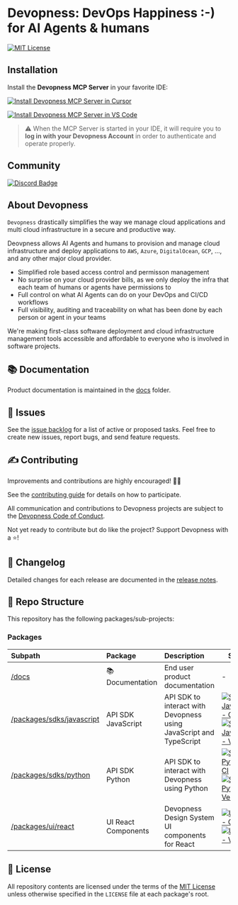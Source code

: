 # Devopness: DevOps Happiness :-) for AI Agents & humans

[![MIT License](https://img.shields.io/badge/license-MIT-green.svg?style=flat-square)](https://github.com/devopness/devopness/blob/main/LICENSE)

## Installation

Install the **Devopness MCP Server** in your favorite IDE:

[![Install Devopness MCP Server in Cursor](https://cursor.com/deeplink/mcp-install-dark.svg)](https://cursor.com/install-mcp?name=devopness&config=eyJ1cmwiOiJodHRwczovL21jcC5kZXZvcG5lc3MuY29tL21jcC8ifQ==)

[![Install Devopness MCP Server in VS Code](https://img.shields.io/badge/VS_Code-000000?style=for-the-badge&label=Add%20to&labelColor=000000&color=000000
)](https://insiders.vscode.dev/redirect/mcp/install?name=devopness&config=%7B%22type%22%3A%22http%22%2C%22url%22%3A%22https%3A%2F%2Fmcp.devopness.com%2Fmcp%2F%22%7D)

> ⚠️ When the MCP Server is started in your IDE, it will require you to **log in with your Devopness Account** in order to authenticate and operate properly.

## Community
[![Discord Badge](https://img.shields.io/badge/Discord-5865F2?logo=discord&logoColor=fff&style=for-the-badge)](https://discord.gg/5KphsWxHeJ)

## About Devopness

`Devopness` drastically simplifies the way we manage cloud applications and multi cloud infrastructure in a secure and productive way.

Deovpness allows AI Agents and humans to provision and manage cloud infrastructure and deploy applications to `AWS`, `Azure`, `DigitalOcean`, `GCP`, ..., and any other major cloud provider.

* Simplified role based access control and permisson management
* No surprise on your cloud provider bills, as we only deploy the infra that each team of humans or agents have permissions to
* Full control on what AI Agents can do on your DevOps and CI/CD workflows
* Full visibility, auditing and traceability on what has been done by each person or agent in your teams

We're making first-class software deployment and cloud infrastructure management tools accessible and affordable to everyone who is involved in software projects.

## 📚 <a id="docs"></a>Documentation


Product documentation is maintained in the [docs](docs/) folder.

## 🙋 <a id="issues"></a>Issues

See the [issue backlog](https://github.com/devopness/devopness/issues) for a list of active or proposed tasks. Feel free to create new issues, report bugs, and send feature requests.

## ✍️ <a id="contributing"></a>Contributing

Improvements and contributions are highly encouraged! 🙏👊

See the [contributing guide](CONTRIBUTING.md) for details on how to participate.

All communication and contributions to Devopness projects are subject to the [Devopness Code of Conduct](CODE_OF_CONDUCT.md).

Not yet ready to contribute but do like the project? Support Devopness with a ⭐!

## 💼 <a id="changelog"></a>Changelog

Detailed changes for each release are documented in the [release notes](https://github.com/devopness/devopness/releases).

## 📂 <a id="repo"></a>Repo Structure

This repository has the following packages/sub-projects:

### Packages

| Subpath                    | Package                   | Description                     |Status|
|:---------------------------|:--------------------------|:--------------------------------|-|
| [/docs](docs/)             | 📚 Documentation          | End user product documentation  |-|
| [/packages/sdks/javascript](packages/sdks/javascript/) | API SDK JavaScript  | API SDK to interact with Devopness using JavaScript and TypeScript |[![SDK JavaScript - CI](https://img.shields.io/github/actions/workflow/status/devopness/devopness/ci-sdk-javascript.yml?label=SDK%20JavaScript)](https://github.com/devopness/devopness/actions/workflows/ci-sdk-javascript.yml)<br>[![SDK JavaScript - Version](https://img.shields.io/npm/v/@devopness/sdk-js?label=SDK%20JavaScript)](https://www.npmjs.com/package/@devopness/sdk-js)|
| [/packages/sdks/python](packages/sdks/python/) | API SDK Python  | API SDK to interact with Devopness using Python |[![SDK Python - CI](https://img.shields.io/github/actions/workflow/status/devopness/devopness/ci-sdk-python.yml?label=SDK%20Python)](https://github.com/devopness/devopness/actions/workflows/ci-sdk-python.yml)<br>[![SDK Python - Version](https://img.shields.io/pypi/v/devopness?label=SDK%20Python)](https://pypi.org/project/devopness/)|
| [/packages/ui/react](packages/ui/react/) | UI React Components  | Devopness Design System UI components for React |[![UI React - CI](https://img.shields.io/github/actions/workflow/status/devopness/devopness/ci-ui-react.yml?label=UI%20React)](https://github.com/devopness/devopness/actions/workflows/ci-ui-react.yml)<br>[![UI React - Version](https://img.shields.io/npm/v/@devopness/ui-react?label=UI%20React)](https://www.npmjs.com/package/@devopness/ui-react)|

## 📜 <a id="license"></a>License

All repository contents are licensed under the terms of the [MIT License](LICENSE) unless otherwise specified in the `LICENSE` file at each package's root.
